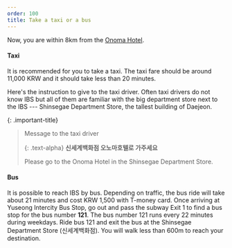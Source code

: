 ```yaml
---
order: 100
title: Take a taxi or a bus
---
```

Now, you are within 8km from the [Onoma Hotel](https://www.marriott.com/en-us/hotels/cjjak-hotel-onoma-daejeon-autograph-collection/overview/).

#### Taxi 
It is recommended for you to take a taxi. The taxi fare should be around 11,000 KRW and it should take less than 20 minutes.

Here's the instruction to give to the taxi driver. Often taxi drivers do not know IBS but all of them are familiar with the big department store next to the IBS --- Shinsegae Department Store, the tallest building of Daejeon.

{: .important-title}
> Message to the taxi driver
> 
> {: .text-alpha}
> **신세계백화점 오노마호텔로 가주세요**
> 
> Please go to the Onoma Hotel in the Shinsegae Department Store.



#### Bus

It is possible to reach IBS by bus. Depending on traffic, the bus ride will take about 21 minutes and cost KRW 1,500 with T-money card. Once arriving at Yuseong Intercity Bus Stop, go out 
and pass the subway Exit 1 to find a bus stop for the bus number **121**. The bus number 121 runs every 22 minutes during weekdays.
Ride bus 121 and exit the bus 
at the Shinsegae Department Store (신세계백화점).
You will walk less than 600m to reach your destination.


